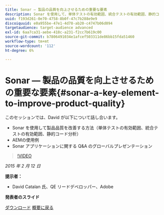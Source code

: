 ```yaml
---
title: Sonar — 製品の品質を向上させるための重要な要素
description: Sonar を使用して、単体テストの有効範囲、統合テストの有効範囲、静的コード分析など、製品の品質を向上させる方法を説明します。 また、AEMの使用例について学習し、Sonar アプリケーションの Q&A のグローバルプレゼンテーションを受け取ります。
uuid: f193d261-0e70-4758-8b0f-47c7b288e9e9
discoiquuid: e0a955be-47e1-4d78-ab20-c4747b06d094
targetaudience: target-audience advanced
exl-id: 6aa7ca31-aebe-418c-a231-f2cc7b619c00
source-git-commit: b7806491034e1afcef503311de86bb15fda51460
workflow-type: tm+mt
source-wordcount: '112'
ht-degree: 6%

---
```


# Sonar — 製品の品質を向上させるための重要な要素{#sonar-a-key-element-to-improve-product-quality}

このセッションでは、David が以下について話し合います。

* Sonar を使用して製品品質を改善する方法（単体テストの有効範囲、統合テストの有効範囲、静的コード分析）
* AEMの使用例
* Sonar アプリケーションに関する Q&amp;A のグローバルプレゼンテーション

>[!VIDEO](https://video.tv.adobe.com/v/19379/?quality=9)

*2015 年 2 月 12 日*

**提示者：**

* David Catalan 氏、QE リードデベロッパー、Adobe

**発表者のスライド**

[ダウンロード](assets/cq-gems-on-aem-sonarqube-2015-02.pdf)
[概要に戻る](https://helpx.adobe.com/jp/experience-manager/kt/eseminars/gems/aem-index.html)
